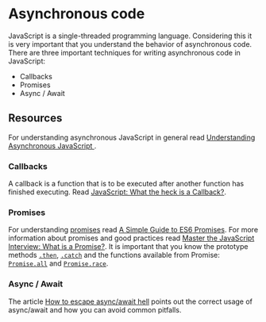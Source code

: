 # Asynchronous code
JavaScript is a single-threaded programming language. Considering this it is very important that you understand the behavior of asynchronous code.
There are three important techniques for writing asynchronous code in JavaScript:
* Callbacks
* Promises
* Async / Await


## Resources
For understanding asynchronous JavaScript in general read [Understanding Asynchronous JavaScript
](https://blog.bitsrc.io/understanding-asynchronous-javascript-the-event-loop-74cd408419ff).

### Callbacks
A callback is a function that is to be executed after another function has finished executing. Read [JavaScript: What the heck is a Callback?](https://codeburst.io/javascript-what-the-heck-is-a-callback-aba4da2deced).

### Promises
For understanding [promises](https://developer.mozilla.org/en-US/docs/Web/JavaScript/Reference/Global_Objects/Promise) read [A Simple Guide to ES6 Promises](https://codeburst.io/a-simple-guide-to-es6-promises-d71bacd2e13a). For more information about promises and good practices read [Master the JavaScript Interview: What is a Promise?](https://medium.com/javascript-scene/master-the-javascript-interview-what-is-a-promise-27fc71e77261). It is important that you know the prototype methods [`.then`](https://developer.mozilla.org/en-US/docs/Web/JavaScript/Reference/Global_Objects/Promise/then), [`.catch`](https://developer.mozilla.org/en-US/docs/Web/JavaScript/Reference/Global_Objects/Promise/catch) and the functions available from Promise: [`Promise.all`](https://developer.mozilla.org/en-US/docs/Web/JavaScript/Reference/Global_Objects/Promise/all) and [`Promise.race`](https://developer.mozilla.org/en-US/docs/Web/JavaScript/Reference/Global_Objects/Promise/race).

### Async / Await
The article [How to escape async/await hell](https://medium.freecodecamp.org/avoiding-the-async-await-hell-c77a0fb71c4c) points out the correct usage of async/await and how you can avoid common pitfalls.
